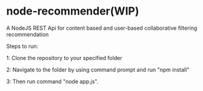# node-recommender(WIP)
A NodeJS REST Api for content based and user-based collaborative filtering recommendation

Steps to run:

1: Clone the repository to your specified folder

2: Navigate to the folder by using command prompt and run "npm install"

3: Then run command "node app.js".
